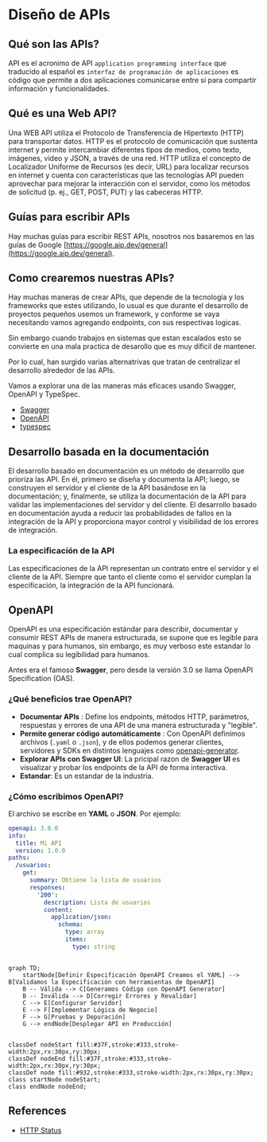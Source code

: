 # Diseño de APIs


## Qué son las APIs?

API es el acronimo de API `application programming interface` que traducido al español es `interfaz de programación de aplicaciones` es código  que permite a dos aplicaciones comunicarse entre sí para compartir información y funcionalidades. 

## Qué es una Web API?

Una WEB API utiliza el Protocolo de Transferencia de Hipertexto (HTTP) para transportar datos. HTTP es el protocolo de comunicación que sustenta internet y permite intercambiar diferentes tipos de medios, como texto, imágenes, vídeo y JSON, a través de una red. HTTP utiliza el concepto de Localizador Uniforme de Recursos (es decir, URL) para localizar recursos en internet y cuenta con características que las tecnologías API pueden aprovechar para mejorar la interacción con el servidor, como los métodos de solicitud (p. ej., GET, POST, PUT) y las cabeceras HTTP.

## Guías para escribir APIs

Hay muchas guías para escribir REST APIs, nosotros nos basaremos en las guías de Google [https://google.aip.dev/general](https://google.aip.dev/general).


## Como crearemos nuestras APIs?

Hay muchas maneras de crear APIs, que depende de la tecnología y los frameworks que estes utilizando,  lo usual es que durante el desarrollo de proyectos pequeños usemos un framework, y conforme se vaya necesitando vamos agregando endpoints, con sus respectivas logicas.

Sin embargo cuando trabajos en sistemas que estan escalados esto se convierte en una mala practica de desarollo que es muy dificil de mantener.

Por lo cual, han surgido varias alternatrivas que tratan de centralizar el desarrollo alrededor de las APIs.

Vamos a explorar una de las maneras más eficaces usando Swagger, OpenAPI y TypeSpec.

- [Swagger]()
- [OpenAPI](https://swagger.io/specification/)
- [typespec](https://typespec.io/)


## Desarrollo basada en la documentación

El desarrollo basado en documentación es un método de desarrollo que prioriza las API. En él, primero se diseña y documenta la API; luego, se construyen el servidor y el cliente de la API basándose en la documentación; y, finalmente, se utiliza la documentación de la API para validar las implementaciones del servidor y del cliente. El desarrollo basado en documentación ayuda a reducir las probabilidades de fallos en la integración de la API y proporciona mayor control y visibilidad de los errores de integración.

### La especificación de la API

Las especificaciones de la API representan un contrato entre el servidor y el cliente de la API. Siempre que tanto el cliente como el servidor cumplan la especificación, la integración de la API funcionará.

## OpenAPI

OpenAPI es una especificación estándar para describir, documentar y consumir REST APIs de manera estructurada, se supone que es legible para maquinas y para humanos, sin embargo, es muy verboso este estandar lo cual complica su legibilidad para humanos. 


Antes era  el famoso **Swagger**, pero desde la versión 3.0 se llama OpenAPI Specification (OAS).

### ¿Qué  beneficios trae OpenAPI?

- **Documentar APIs** : Define los endpoints, métodos HTTP, parámetros, respuestas y errores de una API de una manera estructurada y "legible".
- **Permite generar código automáticamente** : Con OpenAPI definimos archivos (`.yaml` o `.json`), y de ellos podemos generar clientes, servidores y SDKs en distintos lenguajes como [openapi-generator](https://github.com/OpenAPITools/openapi-generator).
- **Explorar APIs con Swagger UI**: La pricipal razon de **Swagger UI** es visualizar y probar los endpoints de la API de forma interactiva.
- **Estandar**: Es un estandar de la industria.

### ¿Cómo escribimos OpenAPI?

El archivo se escribe en **YAML** o **JSON**. Por ejemplo:

```yaml title="Ejemplo de OpenAPI"
openapi: 3.0.0
info:
  title: Mi API
  version: 1.0.0
paths:
  /usuarios:
    get:
      summary: Obtiene la lista de usuarios
      responses:
        '200':
          description: Lista de usuarios
          content:
            application/json:
              schema:
                type: array
                items:
                  type: string
```




```mermaid

graph TD;
    startNode[Definir Especificación OpenAPI Creamos el YAML] --> B[Validamos la Especificación con herramientas de OpenAPI]
    B -- Válida --> C[Generamos Código con OpenAPI Generator]
    B -- Inválida --> D[Corregir Errores y Revalidar]
    C --> E[Configurar Servidor]
    E --> F[Implementar Lógica de Negocio]
    F --> G[Pruebas y Depuración]
    G --> endNode[Desplegar API en Producción]


classDef nodeStart fill:#37F,stroke:#333,stroke-width:2px,rx:30px,ry:30px;
classDef nodeEnd fill:#37F,stroke:#333,stroke-width:2px,rx:30px,ry:30px;
classDef node fill:#932,stroke:#333,stroke-width:2px,rx:30px,ry:30px;
class startNode nodeStart;
class endNode nodeEnd;
```







## References


- [HTTP Status](https://www.iana.org/assignments/http-status-codes/http-status-codes.xhtml)